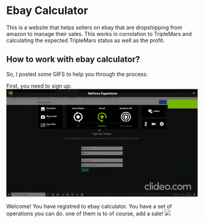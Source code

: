 # Ebay Calculator

This is a website that helps sellers on ebay that are dropshipping from amazon to manage their sales.
This works in corrolation to TripleMars and calculating the expected TripleMars status as well as the profit.

## How to work with ebay calculator?
So, I posted some GIFS to help you through the process:

First, you need to sign up:
![](signup_login_speed.gif)

Welcome! You have registred to ebay calculator.
You have a set of operations you can do. one of them is to of course, add a sale!
![](add_sale.gif)

